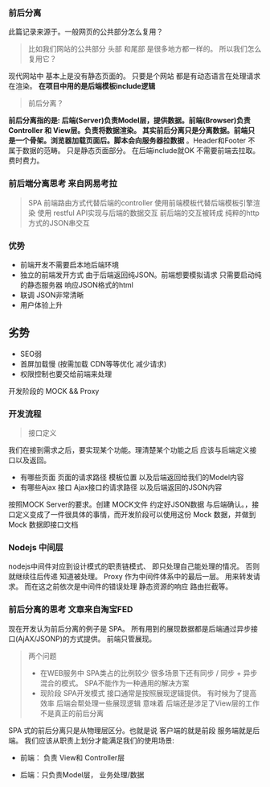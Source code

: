 ### 前后分离

 此篇记录来源于。一般网页的公共部分怎么复用？



>  比如我们网站的公共部分 头部 和尾部 是很多地方都一样的。 所以我们怎么复用它？

现代网站中 基本上是没有静态页面的。 只要是个网站 都是有动态语言在处理请求 在渲染。 **在项目中用的是后端模板include逻辑**



> 前后分离？ 

**前后分离指的是: 后端(Server)负责Model层，提供数据。前端(Browser)负责Controller 和 View层。负责将数据渲染。 其实前后分离只是分离数据。前端只是一个骨架。浏览器加载页面后。脚本会向服务器拉数据** 。Header和Footer 不属于数据的范畴。 只是静态页面部分。 在后端include就OK 不需要前端去拉取。费时费力。



### 前后端分离思考 来自网易考拉

> SPA 前端路由方式代替后端的controller 使用前端模板代替后端模板引擎渲染 使用 restful API实现与后端的数据交互 前后端的交互被转成 纯粹的http方式的JSON串交互



### 优势

* 前端开发不需要启本地后端环境
* 独立的前端发开方式 由于后端返回纯JSON。前端想要模拟请求 只需要启动纯的静态服务器 响应JSON格式的html
* 联调 JSON非常清晰
* 用户体验上升





## 劣势

* SEO弱
* 首屏加载慢 (按需加载 CDN等等优化 减少请求)
* 权限控制也要交给前端来处理



开发阶段的 MOCK && Proxy



### 开发流程



> 接口定义

我们在接到需求之后，要实现某个功能。理清楚某个功能之后 应该与后端定义接口以及返回。

* 有哪些页面 页面的请求路径 模板位置 以及后端返回给我们的Model内容
* 有哪些Ajax 接口 Ajax接口的请求路径 以及后端返回的JSON内容

按照MOCK Server的要求。创建 MOCK文件 约定好JSON数据 与后端确认。，接口定义变成了一件很具体的事情，而开发阶段可以使用这份 Mock 数据，并做到 Mock 数据即接口文档



### Nodejs 中间层



nodejs中间件对应到设计模式的职责链模式、 即只处理自己能处理的情况。 否则就继续往后传递 知道被处理。 Proxy 作为中间件体系中的最后一层。 用来转发请求。 而在这之前依次是中间件的错误处理 静态资源的响应 路由拦截等。



### 前后分离的思考 文章来自淘宝FED



现在开发认为前后分离的例子是 SPA。 所有用到的展现数据都是后端通过异步接口(AjAX/JSONP)的方式提供。 前端只管展现。

> 两个问题
>
> * 在WEB服务中 SPA类占的比例较少 很多场景下还有同步 / 同步 + 异步 混合的模式。 SPA不能作为一种通用的解决方案
> * 现阶段 SPA开发模式 接口通常是按照展现逻辑提供。 有时候为了提高效率 后端会帮处理一些展现逻辑 意味着 后端还是涉足了View层的工作 不是真正的前后分离



SPA 式的前后分离只是从物理层区分。也就是说 客户端的就是前段 服务端就是后端。  我们应该从职责上划分才能满足我们的使用场景:

* 前端： 负责 View和 Controller层

* 后端：只负责Model层， 业务处理/数据

  ​









